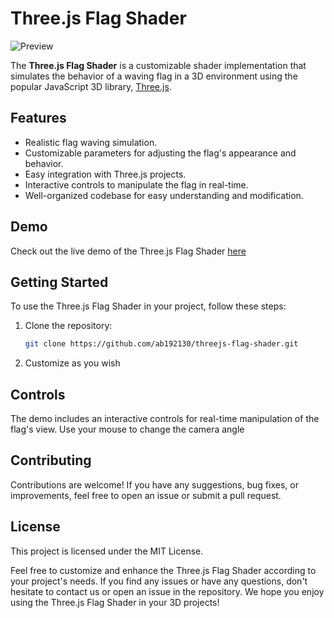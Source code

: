 # Three.js Flag Shader

![Preview](https://files.catbox.moe/nthmr4.png)

The **Three.js Flag Shader** is a customizable shader implementation that simulates the behavior of a waving flag in a 3D environment using the popular JavaScript 3D library, [Three.js](https://threejs.org/).

## Features

- Realistic flag waving simulation.
- Customizable parameters for adjusting the flag's appearance and behavior.
- Easy integration with Three.js projects.
- Interactive controls to manipulate the flag in real-time.
- Well-organized codebase for easy understanding and modification.

## Demo

Check out the live demo of the Three.js Flag Shader [here](https://threejs-flag-shader.vercel.app)

## Getting Started

To use the Three.js Flag Shader in your project, follow these steps:

1. Clone the repository:

   ```bash
   git clone https://github.com/ab192130/threejs-flag-shader.git

2. Customize as you wish

## Controls

The demo includes an interactive controls for real-time manipulation of the flag's view. Use your mouse to change the camera angle

## Contributing

Contributions are welcome! If you have any suggestions, bug fixes, or improvements, feel free to open an issue or submit a pull request.

## License

This project is licensed under the MIT License.

Feel free to customize and enhance the Three.js Flag Shader according to your project's needs. If you find any issues or have any questions, don't hesitate to contact us or open an issue in the repository. We hope you enjoy using the Three.js Flag Shader in your 3D projects!
